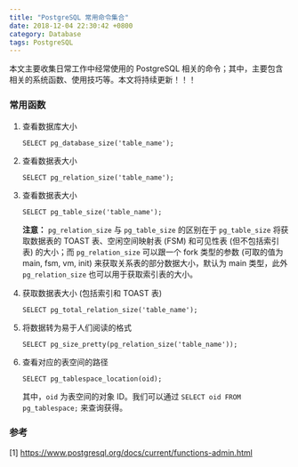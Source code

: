 ```yaml
---
title: "PostgreSQL 常用命令集合"
date: 2018-12-04 22:30:42 +0800
category: Database
tags: PostgreSQL
---
```


本文主要收集日常工作中经常使用的 PostgreSQL 相关的命令；其中，主要包含相关的系统函数、使用技巧等。本文将持续更新！！！

<!-- more -->

### 常用函数

1. 查看数据库大小

   ``` psql
   SELECT pg_database_size('table_name');
   ```

2. 查看数据表大小

    ``` psql
    SELECT pg_relation_size('table_name');
    ```
3. 查看数据表大小

    ``` psql
    SELECT pg_table_size('table_name');
    ```

    __注意：__ `pg_relation_size` 与 `pg_table_size` 的区别在于 `pg_table_size` 将获取数据表的 TOAST 表、空闲空间映射表 (FSM) 和可见性表 (但不包括索引表) 的大小；而 `pg_relation_size` 可以跟一个 fork 类型的参数 (可取的值为 main, fsm, vm, init) 来获取关系表的部分数据大小，默认为 main 类型，此外 `pg_relation_size` 也可以用于获取索引表的大小。

4. 获取数据表大小 (包括索引和 TOAST 表)

    ``` psql
    SELECT pg_total_relation_size('table_name');
    ```

5. 将数据转为易于人们阅读的格式

    ``` psql
    SELECT pg_size_pretty(pg_relation_size('table_name'));
    ```

6. 查看对应的表空间的路径

    ``` psql
    SELECT pg_tablespace_location(oid);
    ```

    其中，`oid` 为表空间的对象 ID。我们可以通过 `SELECT oid FROM pg_tablespace;` 来查询获得。

### 参考

[1] https://www.postgresql.org/docs/current/functions-admin.html
